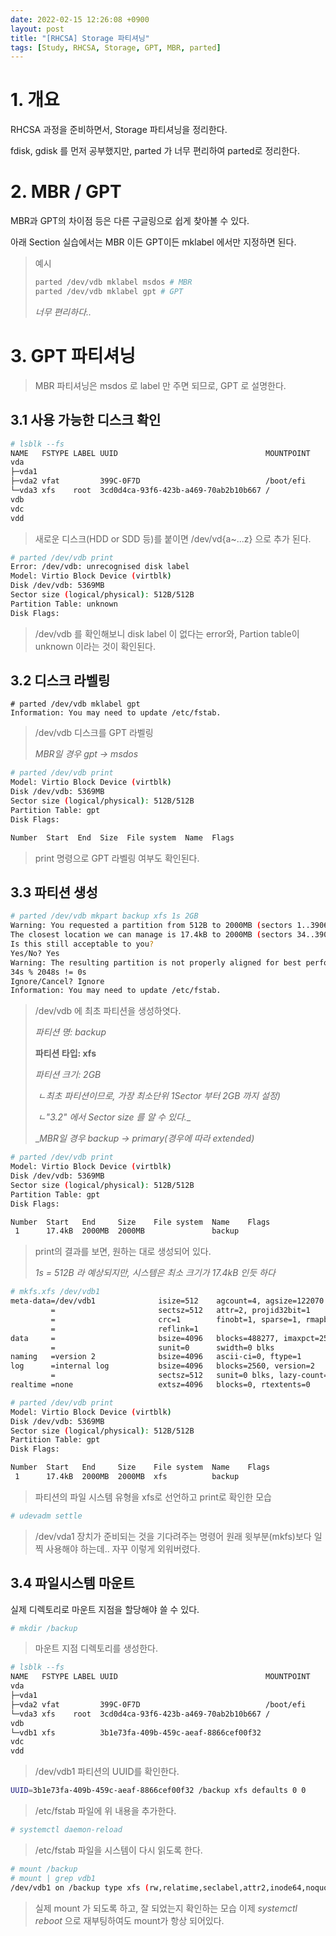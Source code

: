 ```yaml
---
date: 2022-02-15 12:26:08 +0900
layout: post
title: "[RHCSA] Storage 파티셔닝"
tags: [Study, RHCSA, Storage, GPT, MBR, parted]
---
```



# 1. 개요

RHCSA 과정을 준비하면서, Storage 파티셔닝을 정리한다.

fdisk, gdisk 를 먼저 공부했지만, parted 가 너무 편리하여 parted로 정리한다.



# 2. MBR / GPT

MBR과 GPT의 차이점 등은 다른 구글링으로 쉽게 찾아볼 수 있다.

아래 Section 실습에서는 MBR 이든 GPT이든 mklabel 에서만 지정하면 된다.

> 예시
>
> ```bash
> parted /dev/vdb mklabel msdos # MBR
> parted /dev/vdb mklabel gpt # GPT
> ```
>
> _너무 편리하다.._



# 3. GPT 파티셔닝

> MBR 파티셔닝은 msdos 로 label 만 주면 되므로, GPT 로 설명한다.

## 3.1 사용 가능한 디스크 확인

```bash
# lsblk --fs
NAME   FSTYPE LABEL UUID                                 MOUNTPOINT
vda                                                     
├─vda1                                                  
├─vda2 vfat         399C-0F7D                            /boot/efi
└─vda3 xfs    root  3cd0d4ca-93f6-423b-a469-70ab2b10b667 /
vdb                                                     
vdc                                                     
vdd
```

> 새로운 디스크(HDD or SDD 등)를 붙이면 /dev/vd{a~...z} 으로 추가 된다.



```bash
# parted /dev/vdb print
Error: /dev/vdb: unrecognised disk label
Model: Virtio Block Device (virtblk)                                     
Disk /dev/vdb: 5369MB
Sector size (logical/physical): 512B/512B
Partition Table: unknown
Disk Flags: 
```

> /dev/vdb 를 확인해보니 disk label 이 없다는 error와, Partion table이 unknown 이라는 것이 확인된다.



## 3.2 디스크 라벨링

```
# parted /dev/vdb mklabel gpt
Information: You may need to update /etc/fstab.
```

> /dev/vdb 디스크를 GPT 라벨링
>
> _MBR일 경우 gpt -> msdos_



```bash
# parted /dev/vdb print                                  
Model: Virtio Block Device (virtblk)
Disk /dev/vdb: 5369MB
Sector size (logical/physical): 512B/512B
Partition Table: gpt
Disk Flags:

Number  Start  End  Size  File system  Name  Flags

```

> print 명령으로 GPT 라벨링 여부도 확인된다.



## 3.3 파티션 생성

```bash
# parted /dev/vdb mkpart backup xfs 1s 2GB
Warning: You requested a partition from 512B to 2000MB (sectors 1..3906250).
The closest location we can manage is 17.4kB to 2000MB (sectors 34..3906250).
Is this still acceptable to you?
Yes/No? Yes                                                              
Warning: The resulting partition is not properly aligned for best performance:
34s % 2048s != 0s
Ignore/Cancel? Ignore                                                    
Information: You may need to update /etc/fstab.
```

> /dev/vdb 에 최초 파티션을 생성하엿다.
>
> _파티션 명: backup_
>
> __파티션 타입: xfs__
>
> _파티션 크기: 2GB_
>
> ​	_ㄴ최초 파티션이므로, 가장 최소단위 1Sector 부터 2GB 까지 설정)_
>
> ​	_ㄴ"3.2" 에서 Sector size 를 알 수 있다.__
>
> __MBR일 경우 backup -> primary(경우에 따라 extended)_



```bash
# parted /dev/vdb print                                  
Model: Virtio Block Device (virtblk)
Disk /dev/vdb: 5369MB
Sector size (logical/physical): 512B/512B
Partition Table: gpt
Disk Flags:

Number  Start   End     Size    File system  Name    Flags
 1      17.4kB  2000MB  2000MB               backup 
```

> print의 결과를 보면, 원하는 대로 생성되어 있다.
>
> _1s = 512B 라 예상되지만, 시스템은 최소 크기가 17.4kB 인듯 하다_



```bash
# mkfs.xfs /dev/vdb1
meta-data=/dev/vdb1              isize=512    agcount=4, agsize=122070 blks
         =                       sectsz=512   attr=2, projid32bit=1
         =                       crc=1        finobt=1, sparse=1, rmapbt=0
         =                       reflink=1
data     =                       bsize=4096   blocks=488277, imaxpct=25
         =                       sunit=0      swidth=0 blks
naming   =version 2              bsize=4096   ascii-ci=0, ftype=1
log      =internal log           bsize=4096   blocks=2560, version=2
         =                       sectsz=512   sunit=0 blks, lazy-count=1
realtime =none                   extsz=4096   blocks=0, rtextents=0

# parted /dev/vdb print
Model: Virtio Block Device (virtblk)
Disk /dev/vdb: 5369MB
Sector size (logical/physical): 512B/512B
Partition Table: gpt
Disk Flags:

Number  Start   End     Size    File system  Name    Flags
 1      17.4kB  2000MB  2000MB  xfs          backup
```

> 파티션의 파일 시스템 유형을 xfs로 선언하고 print로 확인한 모습



```bash
# udevadm settle
```

> /dev/vda1 장치가 준비되는 것을 기다려주는 명령어
> 원래 윗부분(mkfs)보다 일찍 사용해야 하는데.. 자꾸 이렇게 외워버렸다.



## 3.4 파일시스템 마운트

실제 디렉토리로 마운트 지점을 할당해야 쓸 수 있다.

```bash
# mkdir /backup
```

> 마운트 지점 디렉토리를 생성한다.



```bash
# lsblk --fs
NAME   FSTYPE LABEL UUID                                 MOUNTPOINT
vda                                                     
├─vda1                                                  
├─vda2 vfat         399C-0F7D                            /boot/efi
└─vda3 xfs    root  3cd0d4ca-93f6-423b-a469-70ab2b10b667 /
vdb                                                     
└─vdb1 xfs          3b1e73fa-409b-459c-aeaf-8866cef00f32
vdc                                                     
vdd       
```

> /dev/vdb1 파티션의 UUID를 확인한다.



```bash
UUID=3b1e73fa-409b-459c-aeaf-8866cef00f32 /backup xfs defaults 0 0
```

> /etc/fstab 파일에 위 내용을 추가한다.



```bash
# systemctl daemon-reload 
```

> /etc/fstab 파일을 시스템이 다시 읽도록 한다.



```bash
# mount /backup
# mount | grep vdb1
/dev/vdb1 on /backup type xfs (rw,relatime,seclabel,attr2,inode64,noquota)
```

> 실제 mount 가 되도록 하고, 잘 되었는지 확인하는 모습
> 이제 _systemctl reboot_ 으로 재부팅하여도 mount가 항상 되어있다.
